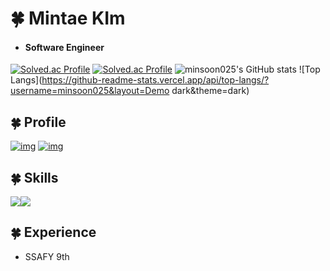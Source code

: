 # 🍀 Mintae KIm

* #### **Software Engineer**
[![Solved.ac Profile](http://mazassumnida.wtf/api/v2/generate_badge?boj=alsxo824)](https://solved.ac/alsxo824/)
[![Solved.ac Profile](http://mazassumnida.wtf/api/generate_badge?boj=alsxo824)](https://solved.ac/alsxo824)
![minsoon025's GitHub stats](https://github-readme-stats.vercel.app/api?username=minsoon025&show_icons=true&theme=merko) 
![Top Langs](https://github-readme-stats.vercel.app/api/top-langs/?username=minsoon025&layout=Demo dark&theme=dark)

## 🍀 Profile

</div>

[![img](https://img.shields.io/badge/Gmail-EA4335?style=for-the-badge&logo=Gmail&logoColor=white)](mailto:alsxo82425@gmail.com) [![img](https://img.shields.io/badge/Tistory-000000?style=for-the-badge&logo=Tistory&logoColor=white)](https://minsoonsday.tistory.com/)

</div>

## 🍀 Skills

</div>

<img src="https://img.shields.io/badge/GitHub-181717?style=for-the-badge&logo=GitHub&logoColor=white"/><img src="https://img.shields.io/badge/i'm-starter-green"/>

</div>



## 🍀 Experience

- SSAFY 9th
